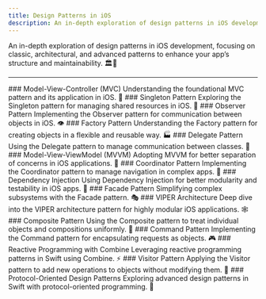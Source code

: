 ```yaml
---
title: Design Patterns in iOS
description: An in-depth exploration of design patterns in iOS development, focusing on classic, architectural, and advanced patterns to enhance your app’s structure and maintainability. 🏛🧩
---
```

An in-depth exploration of design patterns in iOS development, focusing on classic, architectural, and advanced patterns to enhance your app’s structure and maintainability. 🏛🧩

---

<Timeline horizontal>

<TimelineItem url='#' level='beginner' align='right'>
### Model-View-Controller (MVC)
Understanding the foundational MVC pattern and its application in iOS. 📐
</TimelineItem>

<TimelineItem url='#' level='beginner' align='left'>
### Singleton Pattern
Exploring the Singleton pattern for managing shared resources in iOS. 🔗
</TimelineItem>

<TimelineItem url='#' level='beginner' align='right'>
### Observer Pattern
Implementing the Observer pattern for communication between objects in iOS. 👁️
</TimelineItem>

<TimelineItem url='#' level='beginner' align='left'>
### Factory Pattern
Understanding the Factory pattern for creating objects in a flexible and reusable way. 🏭
</TimelineItem>

<TimelineItem url='#' level='beginner' align='right'>
### Delegate Pattern
Using the Delegate pattern to manage communication between classes. 📨
</TimelineItem>

<TimelineItem url='#' level='intermediate' align='left'>
### Model-View-ViewModel (MVVM)
Adopting MVVM for better separation of concerns in iOS applications. 🧩
</TimelineItem>

<TimelineItem url='#' level='intermediate' align='right'>
### Coordinator Pattern
Implementing the Coordinator pattern to manage navigation in complex apps. 🚦
</TimelineItem>

<TimelineItem url='#' level='intermediate' align='left'>
### Dependency Injection
Using Dependency Injection for better modularity and testability in iOS apps. 💉
</TimelineItem>

<TimelineItem url='#' level='intermediate' align='right'>
### Facade Pattern
Simplifying complex subsystems with the Facade pattern. 🎭
</TimelineItem>

<TimelineItem url='#' level='advanced' align='left'>
### VIPER Architecture
Deep dive into the VIPER architecture pattern for highly modular iOS applications. 🕸️
</TimelineItem>

<TimelineItem url='#' level='advanced' align='right'>
### Composite Pattern
Using the Composite pattern to treat individual objects and compositions uniformly. 🌳
</TimelineItem>

<TimelineItem url='#' level='advanced' align='left'>
### Command Pattern
Implementing the Command pattern for encapsulating requests as objects. 🎮
</TimelineItem>

<TimelineItem url='#' level='advanced-pro' align='right'>
### Reactive Programming with Combine
Leveraging reactive programming patterns in Swift using Combine. ⚡️
</TimelineItem>

<TimelineItem url='#' level='advanced-pro' align='left'>
### Visitor Pattern
Applying the Visitor pattern to add new operations to objects without modifying them. 🧳
</TimelineItem>

<TimelineItem url='#' level='advanced-pro' align='right'>
### Protocol-Oriented Design Patterns
Exploring advanced design patterns in Swift with protocol-oriented programming. 🧬
</TimelineItem>

</Timeline>
